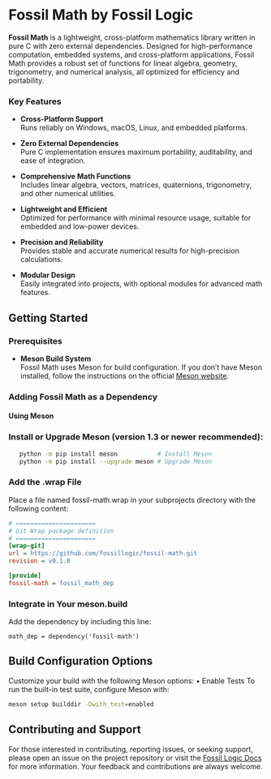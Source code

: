 # **Fossil Math by Fossil Logic**

**Fossil Math** is a lightweight, cross-platform mathematics library written in pure C with zero external dependencies. Designed for high-performance computation, embedded systems, and cross-platform applications, Fossil Math provides a robust set of functions for linear algebra, geometry, trigonometry, and numerical analysis, all optimized for efficiency and portability.

### Key Features

- **Cross-Platform Support**  
  Runs reliably on Windows, macOS, Linux, and embedded platforms.

- **Zero External Dependencies**  
  Pure C implementation ensures maximum portability, auditability, and ease of integration.

- **Comprehensive Math Functions**  
  Includes linear algebra, vectors, matrices, quaternions, trigonometry, and other numerical utilities.

- **Lightweight and Efficient**  
  Optimized for performance with minimal resource usage, suitable for embedded and low-power devices.

- **Precision and Reliability**  
  Provides stable and accurate numerical results for high-precision calculations.

- **Modular Design**  
  Easily integrated into projects, with optional modules for advanced math features.

## Getting Started

### Prerequisites

- **Meson Build System**  
  Fossil Math uses Meson for build configuration. If you don’t have Meson installed, follow the instructions on the official [Meson website](https://mesonbuild.com/Getting-meson.html).

### Adding Fossil Math as a Dependency

#### Using Meson

### **Install or Upgrade Meson** (version 1.3 or newer recommended):

```sh
   python -m pip install meson           # Install Meson
   python -m pip install --upgrade meson # Upgrade Meson
```
###	Add the .wrap File
Place a file named fossil-math.wrap in your subprojects directory with the following content:

```ini
# ======================
# Git Wrap package definition
# ======================
[wrap-git]
url = https://github.com/fossillogic/fossil-math.git
revision = v0.1.0

[provide]
fossil-math = fossil_math_dep
```

###	Integrate in Your meson.build
Add the dependency by including this line:

```meson
math_dep = dependency('fossil-math')
```


## Build Configuration Options

Customize your build with the following Meson options:
	•	Enable Tests
To run the built-in test suite, configure Meson with:

```sh
meson setup builddir -Dwith_test=enabled
```

## Contributing and Support

For those interested in contributing, reporting issues, or seeking support, please open an issue on the project repository or visit the [Fossil Logic Docs](https://fossillogic.com/docs) for more information. Your feedback and contributions are always welcome.
